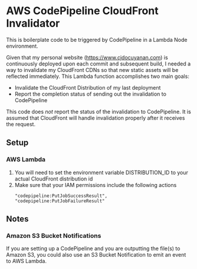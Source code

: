 # AWS CodePipeline CloudFront Invalidator
This is boilerplate code to be triggered by CodePipeline in a Lambda Node environment.

Given that my personal website (https://www.cjdocuyanan.com) is continuously deployed upon each commit and subsequent build, I needed a way to invalidate my CloudFront CDNs so that new static assets will be reflected immediately. This Lambda function accomplishes two main goals:
* Invalidate the CloudFront Distribution of my last deployment
* Report the completion status of sending out the invalidation to CodePipeline

This code does _not_ report the status of the invalidation to CodePipeline. It is assumed that CloudFront will handle invalidation properly after it receives the request.

## Setup
### AWS Lambda

1. You will need to set the environment variable DISTRIBUTION_ID to your actual CloudFront distribution id
2. Make sure that your IAM permissions include the following actions
    ````
    "codepipeline:PutJobSuccessResult",
    "codepipeline:PutJobFailureResult"
    ````

## Notes

### Amazon S3 Bucket Notifications
If you are setting up a CodePipeline and you are outputting the file(s) to Amazon S3, you could also use an S3 Bucket Notification to emit an event to AWS Lambda. 

